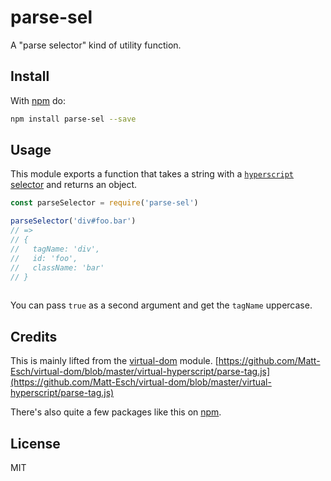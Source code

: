 # parse-sel

A "parse selector" kind of utility function.

## Install

With [npm](http://npmjs.com) do:

```bash
npm install parse-sel --save
```

## Usage

This module exports a function that takes a string with a [`hyperscript` selector](https://github.com/dominictarr/hyperscript) and returns an object.

```js
const parseSelector = require('parse-sel')

parseSelector('div#foo.bar')
// =>
// {
//   tagName: 'div',
//   id: 'foo',
//   className: 'bar'
// }
  
```

You can pass `true` as a second argument and get the `tagName` uppercase.

## Credits

This is mainly lifted from the [virtual-dom](https://github.com/Matt-Esch/virtual-dom) module.
[https://github.com/Matt-Esch/virtual-dom/blob/master/virtual-hyperscript/parse-tag.js](https://github.com/Matt-Esch/virtual-dom/blob/master/virtual-hyperscript/parse-tag.js)

There's also quite a few packages like this on [npm](http://npmjs.com).

## License

MIT
